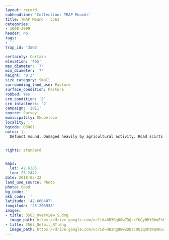 ```yaml
---
layout: record
subheadline: 'Collection: TRAP Mounds'
title: TRAP Mound - 3563
categories:
- 3000-3999
header: no
tags:
- ''
trap_id: '3563'

certainty: Certain
elevation: '465'
max_diameter: '7'
min_diameter: '7'
height: '0.3'
size_category: Small
surrounding_land_use: Pasture
surface_condition: Pasture
robbed: Yes
crm_condition: '2'
crm_intactness: '2'
campaign: '2011'
source: Survey
municipality: Skobelevo
locality: ''
bgcode: DS001
notes: |-
  Defunct mound. Damaged heavily by agricultural activity. Road scirts around (almost slightly touching) west and south-west sides.


rights: standard


maps:
  lat: 42.6285
  lon: 25.2442
date: 2018-05-22
land_use_source: Photo
photo: Good
bg_code: ''
akb_code: ''
latitude: '42.666487'
longitude: '25.203938'
images:
- title: 3563_Overview_S.dng
  image_path: https://drive.google.com/uc?id=0B3Rg88wZDQscYUQyNHY0bmFhRVk
- title: 3563_Detail_RT.dng
  image_path: https://drive.google.com/uc?id=0B3Rg88wZDQscOUZqRktKaXRSdWc
---
```

